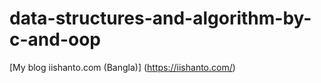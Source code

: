 # data-structures-and-algorithm-by-c-and-oop
[My blog iishanto.com (Bangla)] (https://iishanto.com/)
